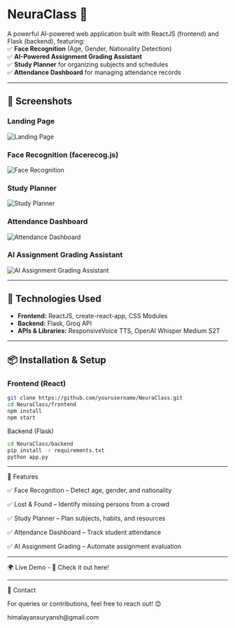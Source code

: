 # NeuraClass 🚀  
A powerful AI-powered web application built with ReactJS (frontend) and Flask (backend), featuring:  
✅ **Face Recognition** (Age, Gender, Nationality Detection)  
✅ **AI-Powered Assignment Grading Assistant**  
✅ **Study Planner** for organizing subjects and schedules  
✅ **Attendance Dashboard** for managing attendance records  

---

## **📸 Screenshots**

### **Landing Page**
![Landing Page](screenshots/landing_page.png)

### **Face Recognition (facerecog.js)**
![Face Recognition](screenshots/face_recognition.png)

### **Study Planner**
![Study Planner](screenshots/study_planner.png)

### **Attendance Dashboard**
![Attendance Dashboard](screenshots/attendance_dashboard.png)

### **AI Assignment Grading Assistant**
![AI Assignment Grading Assistant](screenshots/assignment_grader.png)

---

## **🔧 Technologies Used**
- **Frontend:** ReactJS, create-react-app, CSS Modules  
- **Backend:** Flask, Groq API  
- **APIs & Libraries:** ResponsiveVoice TTS, OpenAI Whisper Medium S2T  

---

## **📦 Installation & Setup**
### **Frontend (React)**
```sh
git clone https://github.com/yourusername/NeuraClass.git
cd NeuraClass/frontend
npm install
npm start
```
Backend (Flask)
```sh
cd NeuraClass/backend
pip install -r requirements.txt
python app.py
```

---

📄 Features
<p>✅ Face Recognition – Detect age, gender, and nationality</p>
<p>✅ Lost & Found – Identify missing persons from a crowd</p>
<p>✅ Study Planner – Plan subjects, habits, and resources</p>
<p>✅ Attendance Dashboard – Track student attendance</p>
<p>✅ AI Assignment Grading – Automate assignment evaluation</p>

---

🌍 Live Demo - 🔗 Check it out here!

---

📩 Contact
<p>For queries or contributions, feel free to reach out! 😊</p>
himalayansuryansh@gmail.com
